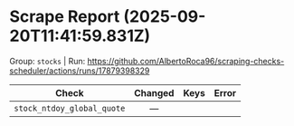 # Scrape Report (2025-09-20T11:41:59.831Z)

Group: `stocks`  |  Run: https://github.com/AlbertoRoca96/scraping-checks-scheduler/actions/runs/17879398329

| Check | Changed | Keys | Error |
|---|:---:|:--|:--|
| `stock_ntdoy_global_quote` | — |  |  |
